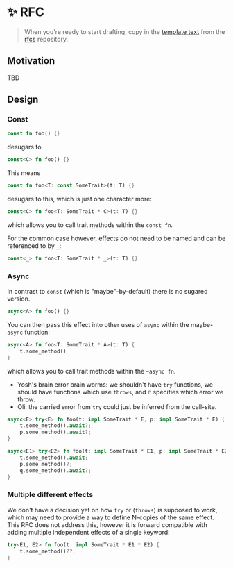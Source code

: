 # ✨ RFC

> When you're ready to start drafting, copy in the [template text](https://raw.githubusercontent.com/rust-lang/rfcs/master/0000-template.md) from the [rfcs](https://github.com/rust-lang/rfcs) repository.

## Motivation

TBD

## Design

### Const

```rust
const fn foo() {}
```

desugars to

```rust
const<C> fn foo() {}
```

This means

```rust
const fn foo<T: const SomeTrait>(t: T) {}
```

desugars to this, which is just one character more:

```rust
const<C> fn foo<T: SomeTrait * C>(t: T) {}
```


which allows you to call trait methods within the `const fn`.

For the common case however, effects do not need to be named and can be referenced to by `_`:

```rust
const<_> fn foo<T: SomeTrait * _>(t: T) {}
```

### Async

In contrast to `const` (which is "maybe"-by-default) there is no
sugared version.

```rust
async<A> fn foo() {}
```

You can then pass this effect into other uses of `async` within
the maybe-`async` function:

```rust
async<A> fn foo<T: SomeTrait * A>(t: T) {
    t.some_method()
}
```

which allows you to call trait methods within the `~async fn`.

- Yosh's brain error brain worms: we shouldn't have `try` functions, we should
  have functions which use `throws`, and it specifies which error we throw.
- Oli: the carried error from `try` could just be inferred from the call-site.

```rust
async<E> try<E> fn foo(t: impl SomeTrait * E, p: impl SomeTrait * E) {
    t.some_method().await?;
    p.some_method().await?;
}
```

```rust
async<E1> try<E2> fn foo(t: impl SomeTrait * E1, p: impl SomeTrait * E2, q: impl SomeTrait * E1 * E2) {
    t.some_method().await;
    p.some_method()?;
    q.some_method().await?;
}
```

### Multiple different effects

We don't have a decision yet on how `try` or (`throws`) is supposed to work, which may need to provide a way to define N-copies of the same effect.
This RFC does not address this, however it is forward compatible with adding multiple independent effects of a single keyword:

```rust
try<E1, E2> fn foo(t: impl SomeTrait * E1 * E2) {
    t.some_method()??;
}
```
